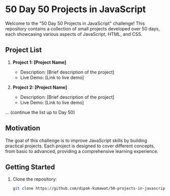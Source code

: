 # 50 Day 50 Projects in JavaScript

Welcome to the "50 Day 50 Projects in JavaScript" challenge! This repository contains a collection of small projects developed over 50 days, each showcasing various aspects of JavaScript, HTML, and CSS.

## Project List 
 
1. **Project 1: [Project Name]**
   - Description: [Brief description of the project]
   - Live Demo: [Link to live demo]

2. **Project 2: [Project Name]**
   - Description: [Brief description of the project]
   - Live Demo: [Link to live demo]

... (continue the list up to Day 50)

## Motivation

The goal of this challenge is to improve JavaScript skills by building practical projects. Each project is designed to cover different concepts, from basic to advanced, providing a comprehensive learning experience.

## Getting Started

1. Clone the repository:
   ```bash
   git clone https://github.com/dipak-kumawat/50-projects-in-javascript
